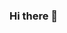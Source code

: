 ### Hi there 👋

<!--
**doyoungking/doyoungking** is a ✨ _special_ ✨ repository because its `README.md` (this file) appears on your GitHub profile.
![js](https://img.shields.io/badge/JavaScript-F7DF1E?style=for-the-badge&logo=JavaScript&logoColor=white)
Here are some ideas to get you started:

- 🔭 I’m currently working on ...
- 🌱 I’m currently learning ...
- 👯 I’m looking to collaborate on ...
- 🤔 I’m looking for help with ...
- 💬 Ask me about ...
- 📫 How to reach me: ...
- 😄 Pronouns: ...
- ⚡ Fun fact: ...
-->

